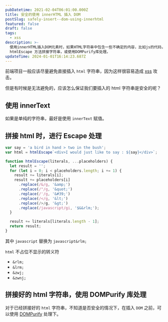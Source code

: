 ```yaml
---
pubDatetime: 2021-02-04T06:01:00.000Z
title: 安全的使用 innerHTML 插入 DOM
postSlug: safely-insert--dom-using-innerhtml
featured: false
draft: false
tags:
  - xss
description: >-
  使用innerHTML插入DOM元素时，如果HTML字符串中包含一些不确定的内容，比如js的代码，就会造成xss攻击。如果是单纯的字符串，最好是使用innerText赋值。如果必须要拼接html标签，使用
  htmlEscape 方法拼接字符串，或使用DOMPurify库处理。
updateTime: 2024-01-01T16:14:23.687Z
---
```


前端项目一般应该尽量避免直接插入 `html` 字符串，因为这样很容易造成 [xss](https://developer.mozilla.org/zh-CN/docs/Glossary/Cross-site_scripting) 攻击。

但是有时候是无法避免的，应该怎么保证我们要插入的 html 字符串是安全的呢？

## 使用 innerText

如果是单纯的字符串，最好是使用 `innerText` 赋值。

## 拼接 html 时，进行 Escape 处理

```javascript
var say = 'a bird in hand > two in the bush';
var html = htmlEscape`<div>I would just like to say : ${say}</div>`;

function htmlEscape(literals, ...placeholders) {
  let result = '';
  for (let i = 0; i < placeholders.length; i += 1) {
    result += literals[i];
    result += placeholders[i]
      .replace(/&/g, '&amp;')
      .replace(/"/g, '&quot;')
      .replace(/'/g, '&#39;')
      .replace(/</g, '&lt;')
      .replace(/>/g, '&gt;')
      .replace(/javascript/gi, '$&&rlm;');
  }

  result += literals[literals.length - 1];
  return result;
}
```

其中 `javascript` 替换为 `javascript&rlm;`

`html` 不占位不显示的转义符

- `&rlm;`
- `&lrm;`
- `&zwj;`
- `&zwnj;`

## 拼接好的 html 字符串，使用 DOMPurify 库处理

对于已经拼接好的 `html` 字符串，不知道是否安全的情况下，在插入 `DOM` 之前，可以使用 [DOMPurify](https://github.com/cure53/DOMPurify) 处理下。
